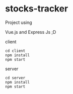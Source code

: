 # stocks-tracker

Project using

Vue.js and Express Js ;D



client

```
cd client
npm install
npm start
```

server
```
cd server
npm install
npm start
```
